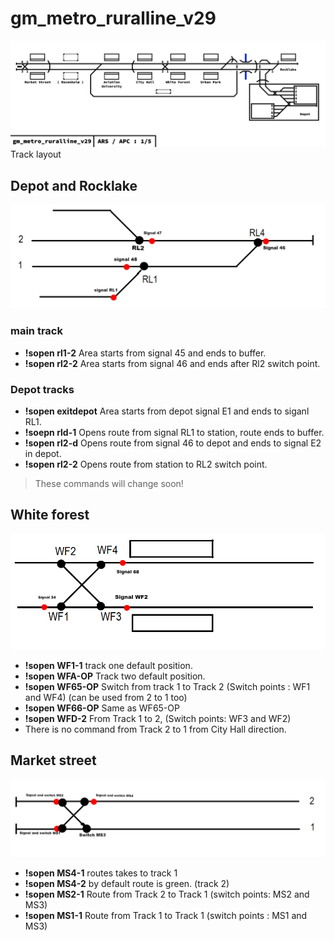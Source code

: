 # gm_metro_ruralline_v29

![Track layout](https://github.com/GamerXsakuboy99/metrostroi-maps/blob/master/pictures/gm_metro_ruralline_v29.png?raw=true)
Track layout


## Depot and Rocklake 
![depot and rocklake](https://github.com/GamerXsakuboy99/metrostroi-maps/blob/master/pictures/depot-rocklake.png?raw=true)

### main track
- **!sopen rl1-2** Area starts from signal 45 and ends to buffer.
- **!sopen rl2-2** Area starts from signal 46 and ends after Rl2 switch point.

### Depot tracks
- **!sopen exitdepot** Area starts from depot signal E1 and ends to siganl RL1.
- **!soepn rld-1** Opens route from signal RL1 to station, route ends to buffer.
- **!sopen rl2-d** Opens route from signal 46 to depot and ends to signal E2 in depot.
- **!sopen rl2-2** Opens route from station to RL2 switch point.  
> These commands will change soon!

## White forest
![Whiteforest](https://github.com/GamerXsakuboy99/metrostroi-maps/blob/master/pictures/white-forest.png?raw=true)
- **!sopen WF1-1** track one default position.
- **!sopen WFA-OP** Track two default position.
- **!sopen WF65-OP** Switch from track 1 to Track 2 (Switch points : WF1 and WF4) (can be used from 2 to 1 too)
- **!sopen WF66-OP** Same as WF65-OP
- **!sopen WFD-2** From Track 1 to 2, (Switch points: WF3 and WF2)
- There is no command from Track 2 to 1 from City Hall direction.

## Market street
![Marketstreet](https://github.com/GamerXsakuboy99/metrostroi-maps/blob/master/pictures/market%20street.png?raw=true)
- **!sopen MS4-1** routes takes to track 1
- **!sopen MS4-2** by default route is green. (track 2)
- **!sopen MS2-1** Route from Track 2 to Track 1 (switch points: MS2 and MS3)
- **!sopen MS1-1** Route from Track 1 to Track 1 (switch points : MS1 and MS3)
